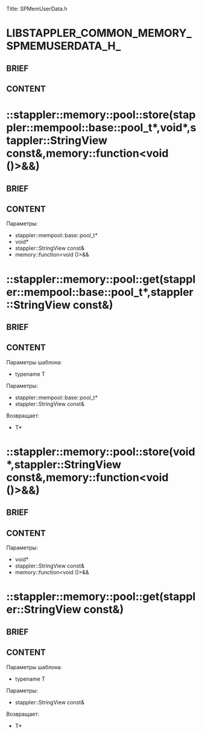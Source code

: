 Title: SPMemUserData.h


# LIBSTAPPLER_COMMON_MEMORY_SPMEMUSERDATA_H_

## BRIEF

## CONTENT


# ::stappler::memory::pool::store(stappler::mempool::base::pool_t*,void*,stappler::StringView const&,memory::function<void ()>&&)

## BRIEF

## CONTENT

Параметры:
* stappler::mempool::base::pool_t*
* void*
* stappler::StringView const&
* memory::function<void ()>&&


# ::stappler::memory::pool::get<typename>(stappler::mempool::base::pool_t*,stappler::StringView const&)

## BRIEF

## CONTENT

Параметры шаблона:
* typename T

Параметры:
* stappler::mempool::base::pool_t*
* stappler::StringView const&

Возвращает:
* T*

# ::stappler::memory::pool::store(void*,stappler::StringView const&,memory::function<void ()>&&)

## BRIEF

## CONTENT

Параметры:
* void*
* stappler::StringView const&
* memory::function<void ()>&&


# ::stappler::memory::pool::get<typename>(stappler::StringView const&)

## BRIEF

## CONTENT

Параметры шаблона:
* typename T

Параметры:
* stappler::StringView const&

Возвращает:
* T*